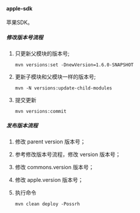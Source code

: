 #### apple-sdk
苹果SDK。

#####  修改版本号流程

1.  只更新父模块的版本号;
	```shell
	mvn versions:set -DnewVersion=1.6.0-SNAPSHOT
	```
2.  更新子模块和父模块一样的版本号;
	```shell
	mvn -N versions:update-child-modules
	```
3.  提交更新
	```shell
	mvn versions:commit
	```

#####  发布版本流程

1. 修改 parent version 版本号；

2. 参考修改版本号流程，修改 version 版本号；

3. 修改 commons.version 版本号； 

4. 修改 apple.version 版本号； 

5. 执行命令
	```shell
	mvn clean deploy -Possrh
	```
